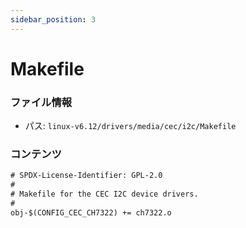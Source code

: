 ```yaml
---
sidebar_position: 3
---
```

# Makefile

### ファイル情報

- パス: `linux-v6.12/drivers/media/cec/i2c/Makefile`

### コンテンツ

```txt
# SPDX-License-Identifier: GPL-2.0
#
# Makefile for the CEC I2C device drivers.
#
obj-$(CONFIG_CEC_CH7322) += ch7322.o

```
